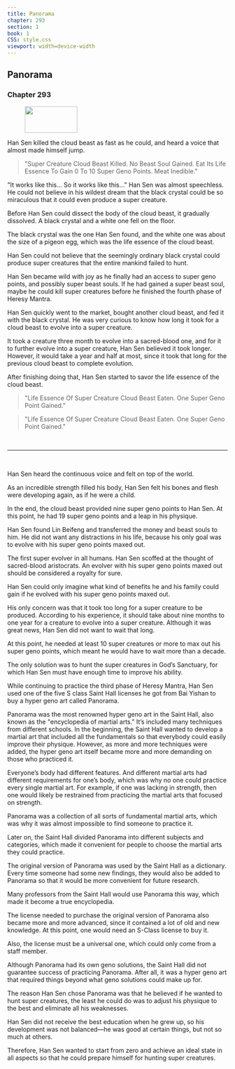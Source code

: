 ```yaml
---
title: Panorama
chapter: 293
section: 1
book: 1
CSS: style.css
viewport: width=device-width
---
```


## Panorama

### Chapter 293

<figure>
	<img src="../Images/gem.gif" alt="" id="gem" width="120" height="60" />
</figure>

Han Sen killed the cloud beast as fast as he could, and heard a voice that almost made himself jump.

> "Super Creature Cloud Beast Killed. No Beast Soul Gained. Eat Its Life Essence To Gain 0 To 10 Super Geno Points. Meat Inedible."

"It works like this… So it works like this…" Han Sen was almost speechless. He could not believe in his wildest dream that the black crystal could be so miraculous that it could even produce a super creature.

Before Han Sen could dissect the body of the cloud beast, it gradually dissolved. A black crystal and a white one fell on the floor.

The black crystal was the one Han Sen found, and the white one was about the size of a pigeon egg, which was the life essence of the cloud beast.

Han Sen could not believe that the seemingly ordinary black crystal could produce super creatures that the entire mankind failed to hunt.

Han Sen became wild with joy as he finally had an access to super geno points, and possibly super beast souls. If he had gained a super beast soul, maybe he could kill super creatures before he finished the fourth phase of Heresy Mantra.

Han Sen quickly went to the market, bought another cloud beast, and fed it with the black crystal. He was very curious to know how long it took for a cloud beast to evolve into a super creature.

It took a creature three month to evolve into a sacred-blood one, and for it to further evolve into a super creature, Han Sen believed it took longer. However, it would take a year and half at most, since it took that long for the previous cloud beast to complete evolution.

After finishing doing that, Han Sen started to savor the life essence of the cloud beast.

> "Life Essence Of Super Creature Cloud Beast Eaten. One Super Geno Point Gained."

> "Life Essence Of Super Creature Cloud Beast Eaten. One Super Geno Point Gained."

<br>

*****

<br>

Han Sen heard the continuous voice and felt on top of the world.

As an incredible strength filled his body, Han Sen felt his bones and flesh were developing again, as if he were a child.

In the end, the cloud beast provided nine super geno points to Han Sen. At this point, he had 19 super geno points and a leap in his physique.

Han Sen found Lin Beifeng and transferred the money and beast souls to him. He did not want any distractions in his life, because his only goal was to evolve with his super geno points maxed out.

The first super evolver in all humans. Han Sen scoffed at the thought of sacred-blood aristocrats. An evolver with his super geno points maxed out should be considered a royalty for sure.

Han Sen could only imagine what kind of benefits he and his family could gain if he evolved with his super geno points maxed out.

His only concern was that it took too long for a super creature to be produced. According to his experience, it should take about nine months to one year for a creature to evolve into a super creature. Although it was great news, Han Sen did not want to wait that long.

At this point, he needed at least 10 super creatures or more to max out his super geno points, which meant he would have to wait more than a decade.

The only solution was to hunt the super creatures in God’s Sanctuary, for which Han Sen must have enough time to improve his ability.

While continuing to practice the third phase of Heresy Mantra, Han Sen used one of the five S class Saint Hall licenses he got from Bai Yishan to buy a hyper geno art called Panorama.

Panorama was the most renowned hyper geno art in the Saint Hall, also known as the "encyclopedia of martial arts." It’s included many techniques from different schools. In the beginning, the Saint Hall wanted to develop a martial art that included all the fundamentals so that everybody could easily improve their physique. However, as more and more techniques were added, the hyper geno art itself became more and more demanding on those who practiced it.

Everyone’s body had different features. And different martial arts had different requirements for one’s body, which was why no one could practice every single martial art. For example, if one was lacking in strength, then one would likely be restrained from practicing the martial arts that focused on strength.

Panorama was a collection of all sorts of fundamental martial arts, which was why it was almost impossible to find someone to practice it.

Later on, the Saint Hall divided Panorama into different subjects and categories, which made it convenient for people to choose the martial arts they could practice.

The original version of Panorama was used by the Saint Hall as a dictionary. Every time someone had some new findings, they would also be added to Panorama so that it would be more convenient for future research.

Many professors from the Saint Hall would use Panorama this way, which made it become a true encyclopedia.

The license needed to purchase the original version of Panorama also became more and more advanced, since it contained a lot of old and new knowledge. At this point, one would need an S-Class license to buy it.

Also, the license must be a universal one, which could only come from a staff member.

Although Panorama had its own geno solutions, the Saint Hall did not guarantee success of practicing Panorama. After all, it was a hyper geno art that required things beyond what geno solutions could make up for.

The reason Han Sen chose Panorama was that he believed if he wanted to hunt super creatures, the least he could do was to adjust his physique to the best and eliminate all his weaknesses.

Han Sen did not receive the best education when he grew up, so his development was not balanced—he was good at certain things, but not so much at others.

Therefore, Han Sen wanted to start from zero and achieve an ideal state in all aspects so that he could prepare himself for hunting super creatures.